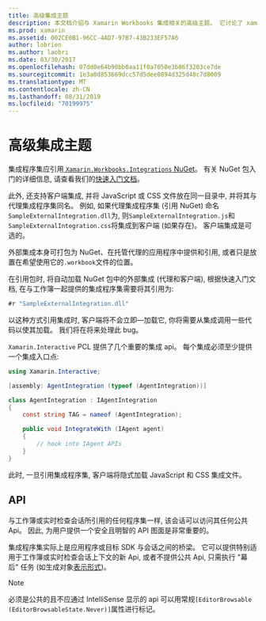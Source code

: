```yaml
---
title: 高级集成主题
description: 本文档介绍与 Xamarin Workbooks 集成相关的高级主题。 它讨论了 xamarin 工作簿中的 Xamarin. 集成 NuGet 包和 API 公开。
ms.prod: xamarin
ms.assetid: 002CE0B1-96CC-4AD7-97B7-43B233EF57A6
author: lobrien
ms.author: laobri
ms.date: 03/30/2017
ms.openlocfilehash: 07dd0e64b90bb0aa11f0a7050e3b86f3203ce7de
ms.sourcegitcommit: 1e3a0d853669dcc57d5dee0894d325d40c7d8009
ms.translationtype: MT
ms.contentlocale: zh-CN
ms.lasthandoff: 08/31/2019
ms.locfileid: "70199975"
---
```

# <a name="advanced-integration-topics"></a>高级集成主题

集成程序集应引用[ `Xamarin.Workbooks.Integrations` NuGet][nuget]。 有关 NuGet 包入门的详细信息, 请查看我们的[快速入门文档](~/tools/workbooks/sdk/index.md)。

此外, 还支持客户端集成, 并将 JavaScript 或 CSS 文件放在同一目录中, 并将其与代理集成程序集同名。 例如, 如果代理集成程序集 (引用 NuGet) 命名`SampleExternalIntegration.dll`为, 则`SampleExternalIntegration.js`和`SampleExternalIntegration.css`将集成到客户端 (如果存在)。 客户端集成是可选的。

外部集成本身可打包为 NuGet、在托管代理的应用程序中提供和引用, 或者只是放置在希望使用它的`.workbook`文件的位置。

在引用包时, 将自动加载 NuGet 包中的外部集成 (代理和客户端), 根据快速入门文档, 在与工作簿一起提供的集成程序集需要将其引用为:

```csharp
#r "SampleExternalIntegration.dll"
```

以这种方式引用集成时, 客户端将不会立即&mdash;加载它, 你将需要从集成调用一些代码以使其加载。 我们将在将来处理此 bug。

`Xamarin.Interactive` PCL 提供了几个重要的集成 api。 每个集成必须至少提供一个集成入口点:

```csharp
using Xamarin.Interactive;

[assembly: AgentIntegration (typeof (AgentIntegration))]

class AgentIntegration : IAgentIntegration
{
    const string TAG = nameof (AgentIntegration);

    public void IntegrateWith (IAgent agent)
    {
        // hook into IAgent APIs
    }
}
```

此时, 一旦引用集成程序集, 客户端将隐式加载 JavaScript 和 CSS 集成文件。

## <a name="apis"></a>API

与工作簿或实时检查会话所引用的任何程序集一样, 该会话可以访问其任何公共 Api。 因此, 为用户提供一个安全且明智的 API 图面是非常重要的。

集成程序集实际上是应用程序或目标 SDK 与会话之间的桥梁。 它可以提供特别适用于工作簿或实时检查会话上下文的新 Api, 或者不提供公共 Api, 只需执行 "幕后" 任务 (如生成对象[表示形式](~/tools/workbooks/sdk/representations.md))。

> [!NOTE]
> 必须是公共的且不应通过 IntelliSense 显示的 api 可以用常规`[EditorBrowsable (EditorBrowsableState.Never)]`属性进行标记。

[nuget]: https://nuget.org/packages/Xamarin.Workbooks.Integration
